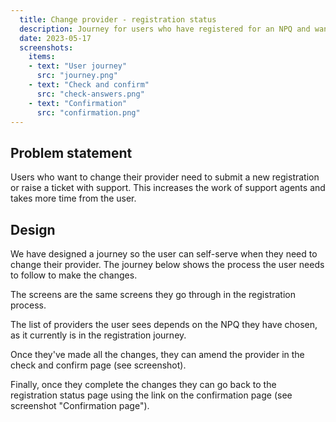```yaml
---
  title: Change provider - registration status
  description: Journey for users who have registered for an NPQ and want to change their provider.
  date: 2023-05-17
  screenshots:
    items:
    - text: "User journey"
      src: "journey.png"
    - text: "Check and confirm"
      src: "check-answers.png"
    - text: "Confirmation"
      src: "confirmation.png"
---
```


## Problem statement

Users who want to change their provider need to submit a new registration or raise a ticket with support. This increases the work of support agents and takes more time from the user.

## Design

We have designed a journey so the user can self-serve when they need to change their provider. The journey below shows the process the user needs to follow to make the changes.

The screens are the same screens they go through in the registration process.

The list of providers the user sees depends on the NPQ they have chosen, as it currently is in the registration journey.

Once they've made all the changes, they can amend the provider in the check and confirm page (see screenshot).

Finally, once they complete the changes they can go back to the registration status page using the link on the confirmation page (see screenshot "Confirmation page").
